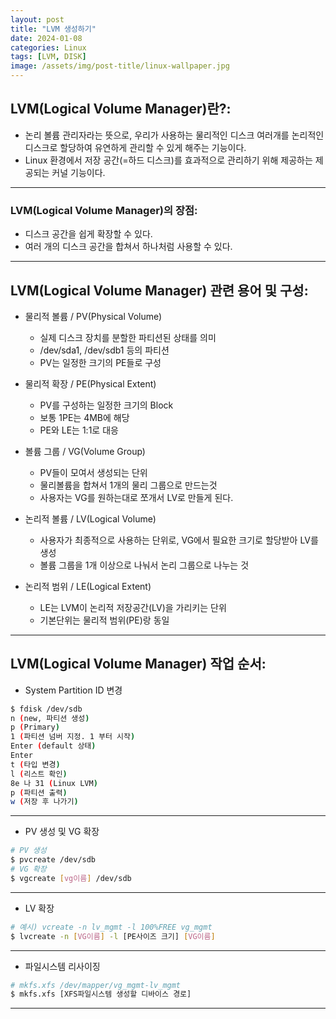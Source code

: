 ```yaml
---
layout: post
title: "LVM 생성하기"
date: 2024-01-08
categories: Linux
tags: [LVM, DISK]
image: /assets/img/post-title/linux-wallpaper.jpg
---
```


## LVM(Logical Volume Manager)란?:
- 논리 볼륨 관리자라는 뜻으로, 우리가 사용하는 물리적인 디스크 여러개를 논리적인 디스크로 할당하여 유연하게 관리할 수 있게 해주는 기능이다.
- Linux 환경에서 저장 공간(=하드 디스크)를 효과적으로 관리하기 위해 제공하는 제공되는 커널 기능이다.

* * *

### LVM(Logical Volume Manager)의 장점:
- 디스크 공간을 쉽게 확장할 수 있다.
- 여러 개의 디스크 공간을 합쳐서 하나처럼 사용할 수 있다.

* * *

## LVM(Logical Volume Manager) 관련 용어 및 구성:
* 물리적 볼륨 / PV(Physical Volume)
  - 실제 디스크 장치를 분할한 파티션된 상태를 의미
  - /dev/sda1, /dev/sdb1 등의 파티션
  - PV는 일정한 크기의 PE들로 구성

* 물리적 확장 / PE(Physical Extent)
  - PV를 구성하는 일정한 크기의 Block
  - 보통 1PE는 4MB에 해당
  - PE와 LE는 1:1로 대응

* 볼륨 그룹 / VG(Volume Group)
  - PV들이 모여서 생성되는 단위
  - 물리볼륨을 합쳐서 1개의 물리 그룹으로 만드는것
  - 사용자는 VG를 원하는대로 쪼개서 LV로 만들게 된다.

* 논리적 볼륨 / LV(Logical Volume)
  - 사용자가 최종적으로 사용하는 단위로, VG에서 필요한 크기로 할당받아 LV를 생성
  - 볼륨 그룹을 1개 이상으로 나눠서 논리 그룹으로 나누는 것

* 논리적 범위 / LE(Logical Extent)
  - LE는 LVM이 논리적 저장공간(LV)을 가리키는 단위
  - 기본단위는 물리적 범위(PE)랑 동일

* * *

## LVM(Logical Volume Manager) 작업 순서:
- System Partition ID 변경
```bash
$ fdisk /dev/sdb
n (new, 파티션 생성)
p (Primary)
1 (파티션 넘버 지정. 1 부터 시작)
Enter (default 상태)
Enter
t (타입 변경)
l (리스트 확인)
8e 나 31 (Linux LVM)
p (파티션 출력)
w (저장 후 나가기)
```

* * *

- PV 생성 및 VG 확장
```bash
# PV 생성
$ pvcreate /dev/sdb
# VG 확장
$ vgcreate [vg이름] /dev/sdb
```

* * *

- LV 확장
```bash
# 예시) vcreate -n lv_mgmt -l 100%FREE vg_mgmt
$ lvcreate -n [VG이름] -l [PE사이즈 크기] [VG이름]
```

* * *

- 파일시스템 리사이징
```bash
# mkfs.xfs /dev/mapper/vg_mgmt-lv_mgmt
$ mkfs.xfs [XFS파일시스템 생성할 디바이스 경로]
```

* * *
